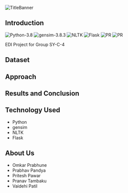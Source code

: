 ![TitleBanner](https://github.com/OverPoweredDev/Pharma_NLPSearch/blob/master/images/EDI_banner3.png)

## Introduction

![Python-3.8](https://img.shields.io/badge/Python-3.8-green?style=flat-square)
![gensim-3.8.3](https://img.shields.io/badge/gensim-3.8.3-blue?style=flat-square)
![NLTK](https://img.shields.io/badge/NLTK-3.5-purple?style=flat-square)
![Flask](https://img.shields.io/badge/Flask-1.1.5-lightgreen?style=flat-square)
![PR](https://img.shields.io/badge/PRs-welcome-red?style=flat-square)
![PR](https://img.shields.io/badge/%20-Open%20Source-blueviolet?style=flat-square)

EDI Project for Group SY-C-4

## Dataset

## Approach

## Results and Conclusion

## Technology Used

- Python
- gensim
- NLTK
- Flask

## About Us

- Omkar Prabhune
- Prabhav Pandya
- Pritesh Pawar
- Pranav Tambaku
- Vaidehi Patil
